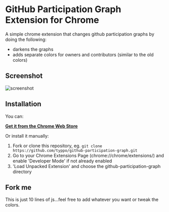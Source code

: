 GitHub Participation Graph Extension for Chrome
========

A simple chrome extension that changes github participation graphs by doing the following:
  * darkens the graphs
  * adds separate colors for owners and contributors (similar to the old colors)


## Screenshot

![screenshot](http://i.imgur.com/JZZal.png)

## Installation

You can:

**[Get it from the Chrome Web Store](https://chrome.google.com/webstore/detail/eopmclompcbgaabjcojbfkjmneacpkbk/)**

Or install it manually:
  1. Fork or clone this repository, eg. `git clone https://github.com/typpo/github-participation-graph.git`
  2. Go to your Chrome Extensions Page (chrome://chrome/extensions/) and enable 'Developer Mode' if not already enabled
  3. 'Load Unpacked Extension' and choose the github-participation-graph directory

## Fork me

This is just 10 lines of js...feel free to add whatever you want or tweak the colors.